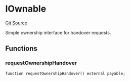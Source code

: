 # IOwnable
[Git Source](https://github.com/NaniDAO/accounts/blob/7de36a3d39c803832cd611fb5f109f5ac92c99ae/src/ownership/Keys.sol)

Simple ownership interface for handover requests.


## Functions
### requestOwnershipHandover


```solidity
function requestOwnershipHandover() external payable;
```

